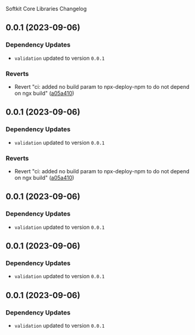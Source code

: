 Softkit Core Libraries Changelog
## 0.0.1 (2023-09-06)

### Dependency Updates

* `validation` updated to version `0.0.1`

### Reverts

* Revert "ci: added no build param to npx-deploy-npm to do not depend on ngx build" ([a05a410](https://github.com/saas-buildkit/saas-buildkit-core/commit/a05a41073965039dd9656840a80144dcd6b4e180))

## 0.0.1 (2023-09-06)

### Dependency Updates

* `validation` updated to version `0.0.1`

### Reverts

* Revert "ci: added no build param to npx-deploy-npm to do not depend on ngx build" ([a05a410](https://github.com/saas-buildkit/saas-buildkit-core/commit/a05a41073965039dd9656840a80144dcd6b4e180))

## 0.0.1 (2023-09-06)

### Dependency Updates

* `validation` updated to version `0.0.1`
## 0.0.1 (2023-09-06)

### Dependency Updates

* `validation` updated to version `0.0.1`
## 0.0.1 (2023-09-06)

### Dependency Updates

* `validation` updated to version `0.0.1`
